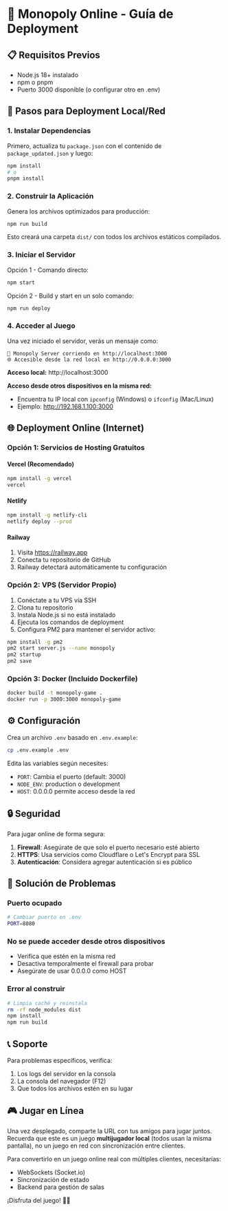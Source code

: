 # 🎲 Monopoly Online - Guía de Deployment

## 📋 Requisitos Previos

- Node.js 18+ instalado
- npm o pnpm
- Puerto 3000 disponible (o configurar otro en .env)

## 🚀 Pasos para Deployment Local/Red

### 1. Instalar Dependencias

Primero, actualiza tu `package.json` con el contenido de `package_updated.json` y luego:

```bash
npm install
# o
pnpm install
```

### 2. Construir la Aplicación

Genera los archivos optimizados para producción:

```bash
npm run build
```

Esto creará una carpeta `dist/` con todos los archivos estáticos compilados.

### 3. Iniciar el Servidor

Opción 1 - Comando directo:
```bash
npm start
```

Opción 2 - Build y start en un solo comando:
```bash
npm run deploy
```

### 4. Acceder al Juego

Una vez iniciado el servidor, verás un mensaje como:

```
🎲 Monopoly Server corriendo en http://localhost:3000
🌐 Accesible desde la red local en http://0.0.0.0:3000
```

**Acceso local:** http://localhost:3000

**Acceso desde otros dispositivos en la misma red:** 
- Encuentra tu IP local con `ipconfig` (Windows) o `ifconfig` (Mac/Linux)
- Ejemplo: http://192.168.1.100:3000

## 🌐 Deployment Online (Internet)

### Opción 1: Servicios de Hosting Gratuitos

#### Vercel (Recomendado)
```bash
npm install -g vercel
vercel
```

#### Netlify
```bash
npm install -g netlify-cli
netlify deploy --prod
```

#### Railway
1. Visita https://railway.app
2. Conecta tu repositorio de GitHub
3. Railway detectará automáticamente tu configuración

### Opción 2: VPS (Servidor Propio)

1. Conéctate a tu VPS vía SSH
2. Clona tu repositorio
3. Instala Node.js si no está instalado
4. Ejecuta los comandos de deployment
5. Configura PM2 para mantener el servidor activo:

```bash
npm install -g pm2
pm2 start server.js --name monopoly
pm2 startup
pm2 save
```

### Opción 3: Docker (Incluido Dockerfile)

```bash
docker build -t monopoly-game .
docker run -p 3000:3000 monopoly-game
```

## ⚙️ Configuración

Crea un archivo `.env` basado en `.env.example`:

```bash
cp .env.example .env
```

Edita las variables según necesites:
- `PORT`: Cambia el puerto (default: 3000)
- `NODE_ENV`: production o development
- `HOST`: 0.0.0.0 permite acceso desde la red

## 🔒 Seguridad

Para jugar online de forma segura:

1. **Firewall**: Asegúrate de que solo el puerto necesario esté abierto
2. **HTTPS**: Usa servicios como Cloudflare o Let's Encrypt para SSL
3. **Autenticación**: Considera agregar autenticación si es público

## 🐛 Solución de Problemas

### Puerto ocupado
```bash
# Cambiar puerto en .env
PORT=8080
```

### No se puede acceder desde otros dispositivos
- Verifica que estén en la misma red
- Desactiva temporalmente el firewall para probar
- Asegúrate de usar 0.0.0.0 como HOST

### Error al construir
```bash
# Limpia caché y reinstala
rm -rf node_modules dist
npm install
npm run build
```

## 📞 Soporte

Para problemas específicos, verifica:
1. Los logs del servidor en la consola
2. La consola del navegador (F12)
3. Que todos los archivos estén en su lugar

## 🎮 Jugar en Línea

Una vez desplegado, comparte la URL con tus amigos para jugar juntos. Recuerda que este es un juego **multijugador local** (todos usan la misma pantalla), no un juego en red con sincronización entre clientes.

Para convertirlo en un juego online real con múltiples clientes, necesitarías:
- WebSockets (Socket.io)
- Sincronización de estado
- Backend para gestión de salas

¡Disfruta del juego! 🎲🎉
